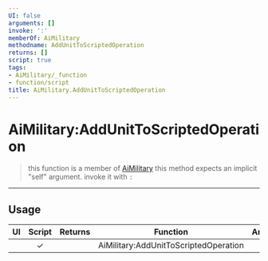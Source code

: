 ```yaml
---
UI: false
arguments: []
invoke: ':'
memberOf: AiMilitary
methodname: AddUnitToScriptedOperation
returns: []
script: true
tags:
- AiMilitary/_function
- function/script
title: AiMilitary.AddUnitToScriptedOperation
---
```

# AiMilitary:AddUnitToScriptedOperation
> this function is a member of [AiMilitary](civ-6/lua/AiMilitary.md)
> this method expects an implicit "self" argument. invoke it with `:`
-----
## Usage
|  UI | Script | Returns | Function | Arguments |
|:---:|:------:|-------:|:--------:|:---------|
| |✓||AiMilitary:AddUnitToScriptedOperation||
